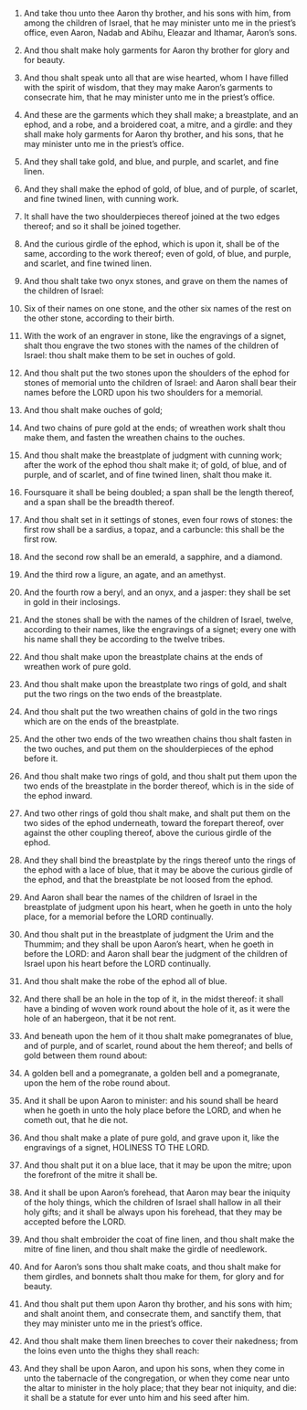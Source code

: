 1. And take thou unto thee Aaron thy brother, and his sons with him,
from among the children of Israel, that he may minister unto me in the
priest’s office, even Aaron, Nadab and Abihu, Eleazar and Ithamar,
Aaron’s sons.

2. And thou shalt make holy garments for Aaron thy brother for glory
and for beauty.

3. And thou shalt speak unto all that are wise hearted, whom I have
filled with the spirit of wisdom, that they may make Aaron’s garments
to consecrate him, that he may minister unto me in the priest’s
office.

4. And these are the garments which they shall make; a breastplate,
and an ephod, and a robe, and a broidered coat, a mitre, and a girdle:
and they shall make holy garments for Aaron thy brother, and his sons,
that he may minister unto me in the priest’s office.

5. And they shall take gold, and blue, and purple, and scarlet, and
fine linen.

6. And they shall make the ephod of gold, of blue, and of purple, of
scarlet, and fine twined linen, with cunning work.

7. It shall have the two shoulderpieces thereof joined at the two
edges thereof; and so it shall be joined together.

8. And the curious girdle of the ephod, which is upon it, shall be
of the same, according to the work thereof; even of gold, of blue, and
purple, and scarlet, and fine twined linen.

9. And thou shalt take two onyx stones, and grave on them the names
of the children of Israel:

10. Six of their names on one stone, and
the other six names of the rest on the other stone, according to their
birth.

11. With the work of an engraver in stone, like the engravings of a
signet, shalt thou engrave the two stones with the names of the
children of Israel: thou shalt make them to be set in ouches of gold.

12. And thou shalt put the two stones upon the shoulders of the
ephod for stones of memorial unto the children of Israel: and Aaron
shall bear their names before the LORD upon his two shoulders for a
memorial.

13. And thou shalt make ouches of gold;

14. And two chains of pure
gold at the ends; of wreathen work shalt thou make them, and fasten
the wreathen chains to the ouches.

15. And thou shalt make the breastplate of judgment with cunning
work; after the work of the ephod thou shalt make it; of gold, of
blue, and of purple, and of scarlet, and of fine twined linen, shalt
thou make it.

16. Foursquare it shall be being doubled; a span shall be the length
thereof, and a span shall be the breadth thereof.

17. And thou shalt set in it settings of stones, even four rows of
stones: the first row shall be a sardius, a topaz, and a carbuncle:
this shall be the first row.

18. And the second row shall be an emerald, a sapphire, and a
diamond.

19. And the third row a ligure, an agate, and an amethyst.

20. And the fourth row a beryl, and an onyx, and a jasper: they
shall be set in gold in their inclosings.

21. And the stones shall be with the names of the children of
Israel, twelve, according to their names, like the engravings of a
signet; every one with his name shall they be according to the twelve
tribes.

22. And thou shalt make upon the breastplate chains at the ends of
wreathen work of pure gold.

23. And thou shalt make upon the breastplate two rings of gold, and
shalt put the two rings on the two ends of the breastplate.

24. And thou shalt put the two wreathen chains of gold in the two
rings which are on the ends of the breastplate.

25. And the other two ends of the two wreathen chains thou shalt
fasten in the two ouches, and put them on the shoulderpieces of the
ephod before it.

26. And thou shalt make two rings of gold, and thou shalt put them
upon the two ends of the breastplate in the border thereof, which is
in the side of the ephod inward.

27. And two other rings of gold thou shalt make, and shalt put them
on the two sides of the ephod underneath, toward the forepart thereof,
over against the other coupling thereof, above the curious girdle of
the ephod.

28. And they shall bind the breastplate by the rings thereof unto
the rings of the ephod with a lace of blue, that it may be above the
curious girdle of the ephod, and that the breastplate be not loosed
from the ephod.

29. And Aaron shall bear the names of the children of Israel in the
breastplate of judgment upon his heart, when he goeth in unto the holy
place, for a memorial before the LORD continually.

30. And thou shalt put in the breastplate of judgment the Urim and
the Thummim; and they shall be upon Aaron’s heart, when he goeth in
before the LORD: and Aaron shall bear the judgment of the children of
Israel upon his heart before the LORD continually.

31. And thou shalt make the robe of the ephod all of blue.

32. And there shall be an hole in the top of it, in the midst
thereof: it shall have a binding of woven work round about the hole of
it, as it were the hole of an habergeon, that it be not rent.

33. And beneath upon the hem of it thou shalt make pomegranates of
blue, and of purple, and of scarlet, round about the hem thereof; and
bells of gold between them round about:

34. A golden bell and a
pomegranate, a golden bell and a pomegranate, upon the hem of the robe
round about.

35. And it shall be upon Aaron to minister: and his sound shall be
heard when he goeth in unto the holy place before the LORD, and when
he cometh out, that he die not.

36. And thou shalt make a plate of pure gold, and grave upon it,
like the engravings of a signet, HOLINESS TO THE LORD.

37. And thou shalt put it on a blue lace, that it may be upon the
mitre; upon the forefront of the mitre it shall be.

38. And it shall be upon Aaron’s forehead, that Aaron may bear the
iniquity of the holy things, which the children of Israel shall hallow
in all their holy gifts; and it shall be always upon his forehead,
that they may be accepted before the LORD.

39. And thou shalt embroider the coat of fine linen, and thou shalt
make the mitre of fine linen, and thou shalt make the girdle of
needlework.

40. And for Aaron’s sons thou shalt make coats, and thou shalt make
for them girdles, and bonnets shalt thou make for them, for glory and
for beauty.

41. And thou shalt put them upon Aaron thy brother, and his sons
with him; and shalt anoint them, and consecrate them, and sanctify
them, that they may minister unto me in the priest’s office.

42. And thou shalt make them linen breeches to cover their
nakedness; from the loins even unto the thighs they shall reach:

43. And they shall be upon Aaron, and upon his sons, when they come in
unto the tabernacle of the congregation, or when they come near unto
the altar to minister in the holy place; that they bear not iniquity,
and die: it shall be a statute for ever unto him and his seed after
him.